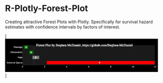 # R-Plotly-Forest-Plot
Creating attractive Forest Plots with Plotly. Specifically for survival hazard estimates with confidence intervals by factors of interest.

[![Alt text](https://github.com/Stephen-McDaniel/R-Plotly-Forest-Plot/blob/950b48b11d21e8ce5981bdba662ce8c6757099b4/Hazard_Forest_Plot_Plotly_StephenMcDaniel.png)]
